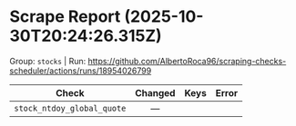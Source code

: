 # Scrape Report (2025-10-30T20:24:26.315Z)

Group: `stocks`  |  Run: https://github.com/AlbertoRoca96/scraping-checks-scheduler/actions/runs/18954026799

| Check | Changed | Keys | Error |
|---|:---:|:--|:--|
| `stock_ntdoy_global_quote` | — |  |  |
